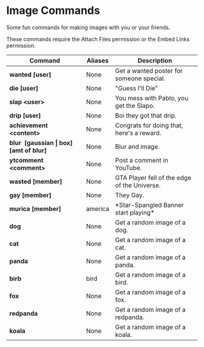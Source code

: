 # Image Commands

Some fun commands for making images with you or your friends.

These commands require the Attach Files permission or the Embed Links permission.

|Command|Aliases|Description|
|-------|-------|-----------|
|**wanted [user]**|None|Get a wanted poster for someone special.|
|**die [user]**|None|"Guess I'll Die"|
|**slap \<user>**|None|You mess with Pablo, you get the Slapo.|
|**drip [user]**|None|Boi they got that drip.|
|**achievement \<content>**|None|Congrats for doing that, here's a reward.|
|**blur <image url> [gaussian \| box] [amt of blur]**|None|Blur and image.|
|**ytcomment \<comment>**|None|Post a comment in YouTube.|
|**wasted [member]**|None|GTA Player fell of the edge of the Universe.|
|**gay [member]**|None|They Gay.|
|**murica [member]**|america|\*Star-Spangled Banner start playing*|
|**dog**|None|Get a random image of a dog.|
|**cat**|None|Get a random image of a cat.|
|**panda**|None|Get a random image of a panda.|
|**birb**|bird|Get a random image of a bird.|
|**fox**|None|Get a random image of a fox.|
|**redpanda**|None|Get a random image of a redpanda.|
|**koala**|None|Get a random image of a koala.|